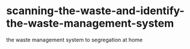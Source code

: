 # scanning-the-waste-and-identify-the-waste-management-system
the waste management system to segregation at home
